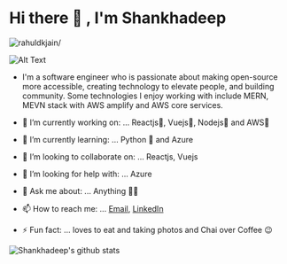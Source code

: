 # Hi there 👋 , I'm Shankhadeep
<p align="left"> <img src=https://komarev.com/ghpvc/?username=Shankhadeep1234 alt=rahuldkjain/> </p>

![Alt Text](https://i.imgur.com/fFgh2sw.png)

- I'm a software engineer who is passionate about making open-source more accessible, creating technology to elevate people, and building community. Some technologies I enjoy working with include MERN, MEVN stack with AWS amplify and AWS core services.

- 🔭 I’m currently working on: ... Reactjs💙, Vuejs💚, Nodejs🤍 and AWS💛
- 🌱 I’m currently learning: ... Python 🐍 and Azure
- 👯 I’m looking to collaborate on: ... Reactjs, Vuejs 
- 🤔 I’m looking for help with: ... Azure
- 💬 Ask me about: ... Anything 🤷‍♂️ 
- 📫 How to reach me: ... [Email](mailto:shankhadeepraj@gmail.com), [LinkedIn](https://www.linkedin.com/in/shankhadeep-bhadra-a69a73b8/)
- ⚡ Fun fact: ... loves to eat and taking photos and Chai over Coffee 😉

![Shankhadeep's github stats](https://github-readme-stats.vercel.app/api?username=Shankhadeep1234&show_icons=true]&hide=["contribs","prs"])

